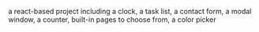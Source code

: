 a react-based project including a clock, a task list, a contact form, a modal window, a counter, built-in pages to choose from, a color picker

